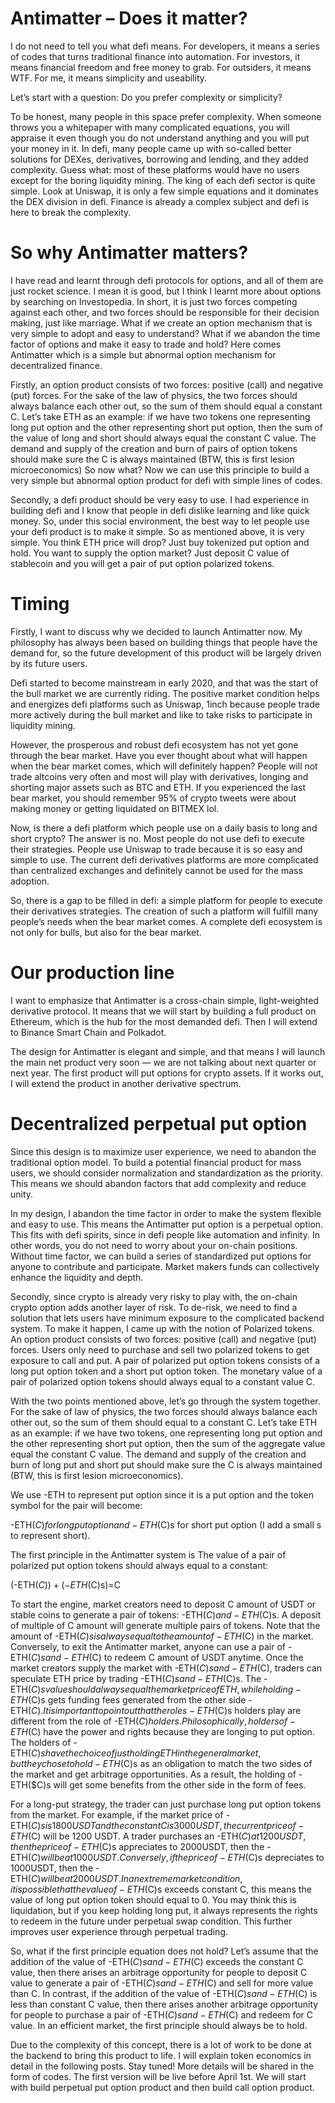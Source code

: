 # Antimatter – Does it matter?

I do not need to tell you what defi means. For developers, it means a series of codes that turns traditional finance into automation. For investors, it means financial freedom and free money to grab. For outsiders, it means WTF. For me, it means simplicity and useability. 

Let’s start with a question: Do you prefer complexity or simplicity? 

To be honest, many people in this space prefer complexity. When someone throws you a whitepaper with many complicated equations, you will appraise it even though you do not understand anything and you will put your money in it. In defi, many people came up with so-called better solutions for DEXes, derivatives, borrowing and lending, and they added complexity. Guess what: most of these platforms would have no users except for the boring liquidity mining. The king of each defi sector is quite simple. Look at Uniswap, it is only a few simple equations and it dominates the DEX division in defi. Finance is already a complex subject and defi is here to break the complexity. 

# So why Antimatter matters?

I have read and learnt through defi protocols for options, and all of them are just rocket science. I mean it is good, but I think I learnt more about options by searching on Investopedia. In short, it is just two forces competing against each other, and two forces should be responsible for their decision making, just like marriage. What if we create an option mechanism that is very simple to adopt and easy to understand?  What if we abandon the time factor of options and make it easy to trade and hold? Here comes Antimatter which is a simple but abnormal option mechanism for decentralized finance.

Firstly, an option product consists of two forces: positive (call) and negative (put) forces. For the sake of the law of physics, the two forces should always balance each other out, so the sum of them should equal a constant C. Let’s take ETH as an example: if we have two tokens one representing long put option and the other representing short put option, then the sum of the value of long and short should always equal the constant C value. The demand and supply of the creation and burn of pairs of option tokens should make sure the C is always maintained (BTW, this is first lesion microeconomics) So now what? Now we can use this principle to build a very simple but abnormal option product for defi with simple lines of codes. 

Secondly, a defi product should be very easy to use. I had experience in building defi and I know that people in defi dislike learning and like quick money. So, under this social environment, the best way to let people use your defi product is to make it simple. So as mentioned above, it is very simple. You think ETH price will drop? Just buy tokenized put option  and hold. You want to supply the option market? Just deposit C value of stablecoin and you will get a pair of put option polarized tokens. 


# Timing
Firstly, I want to discuss why we decided to launch Antimatter now. My philosophy has always been based on building things that people have the demand for, so the future development of this product will be largely driven by its future users. 

Defi started to become mainstream in early 2020, and that was the start of the bull market we are currently riding. The positive market condition helps and energizes defi platforms such as Uniswap, 1inch because people trade more actively during the bull market and like to take risks to participate in liquidity mining. 

However, the prosperous and robust defi ecosystem has not yet gone through the bear market. Have you ever thought about what will happen when the bear market comes, which will definitely happen? People will not trade altcoins very often and most will play with derivatives, longing and shorting major assets such as BTC and ETH. If you experienced the last bear market, you should remember 95% of crypto tweets were about making money or getting liquidated on BITMEX lol.
 
Now, is there a defi platform which people use on a daily basis to long and short crypto? The answer is no. Most people do not use defi to execute their strategies. People use Uniswap to trade because it is so easy and simple to use. The current defi derivatives platforms are more complicated than centralized exchanges and definitely cannot be used for the mass adoption. 

So, there is a gap to be filled in defi: a simple platform for people to  execute their derivatives strategies. The creation of such a platform will fulfill many people’s needs when the bear market comes. A complete defi ecosystem is not only for bulls, but also for the bear market.
 
# Our production line
I want to emphasize that Antimatter is a cross-chain simple, light-weighted derivative protocol. It means that we will start by building a full product on Ethereum, which is the hub for the most demanded defi. Then I will extend to Binance Smart Chain and Polkadot.
 
The design for Antimatter is elegant and simple, and that means I will launch the main net product very soon — we are not talking about next quarter or next year. The first product will put options for crypto assets. If it works out, I will extend the product in another derivative spectrum.
 
 
# Decentralized perpetual put option
Since this design is to maximize user experience, we need to abandon the traditional option model. To build a potential financial product for mass users, we should consider normalization and standardization as the priority. This means we should abandon factors that add complexity and reduce unity. 

In my design, I abandon the time factor in order to make the system flexible and easy to use. This means the Antimatter put option is a perpetual option. This fits with defi spirits, since in defi people like automation and infinity. In other words, you do not need to worry about your on-chain positions. Without time factor, we can build a series of standardized put options for anyone to contribute and participate. Market makers funds can collectively enhance the liquidity and depth.
 
Secondly, since crypto is already very risky to play with, the on-chain crypto option adds another layer of risk. To de-risk, we need to find a solution that lets users have minimum exposure to the complicated backend system. To make it happen, I came up with the notion of Polarized tokens. An option product consists of two forces: positive (call) and negative (put) forces. Users only need to purchase and sell two polarized tokens to get exposure to call and put. A pair of polarized put option tokens consists of a long put option token and a short put option token. The monetary value of a pair of polarized option tokens should always equal to a constant value C.
 
With the two points mentioned above, let’s go through the system together. For the sake of law of physics, the two forces should always balance each other out, so the sum of them should equal to a constant C. Let’s take ETH as an example: if we have two tokens, one representing long put option and the other representing short put option, then the sum of the aggregate value equal the constant C value. The demand and supply of the creation and burn of long put and short put should make sure the C is always maintained (BTW, this is first lesion microeconomics).
 
We use -ETH to represent put option since it is a put option and the token symbol for the pair will become:

-ETH($C) for long put option and -ETH($C)s for short put option (I add a small s to represent short).

The first principle in the Antimatter system is The value of a pair of polarized put option tokens should always equal to a constant:

(-ETH($C))+(-ETH($C)s)=C

To start the engine, market creators need to deposit C amount of USDT or stable coins to generate a pair of tokens: -ETH($C) and -ETH($C)s. A deposit of multiple of C amount will generate multiple pairs of tokens. Note that the amount of -ETH($C)s is always equal to the amount of -ETH($C) in the market. Conversely, to exit the Antimatter market, anyone can use a pair of -ETH($C)s and -ETH($C) to redeem C amount of USDT anytime. Once the market creators supply the market with -ETH($C)s and -ETH($C), traders can speculate ETH price by trading -ETH($C)s and -ETH($C)s. The -ETH($C)s value should always equal the market price of ETH, while holding -ETH($C)s gets funding fees generated from the other side -ETH($C). It is important to point out that the roles -ETH($C)s holders play are different from the role of -ETH($C) holders. Philosophically, holders of -ETH($C) have the power and rights because they are longing to put option. The holders of -ETH($C)s have the choice of just holding ETH in the general market, but they chose to hold -ETH($C)s as an obligation to match the two sides of the market and get arbitrage opportunities. As a result, the holding of -ETH($C)s will get some benefits from the other side in the form of fees.
 
For a long-put strategy, the trader can just purchase long put option tokens from the market. For example, if the market price of -ETH($C)s is 1800 USDT and the constant C is 3000 USDT, the current price of -ETH($C) will be 1200 USDT. A trader purchases an -ETH($C) at 1200 USDT, then the price of -ETH($C)s appreciates to 2000USDT, then the -ETH($C) will be at 1000 USDT. Conversely, if the price of -ETH($C)s depreciates to 1000USDT, then the -ETH($C) will be at 2000 USDT. In an extreme market condition, it is possible that the value of -ETH($C)s exceeds constant C, this means the value of long put option token should equal to 0. You may think this is liquidation, but if you keep holding long put, it always represents the rights to redeem in the future under perpetual swap condition. This further improves user experience through perpetual trading.
 
So, what if the first principle equation does not hold? Let’s assume that the addition of the value of -ETH($C)s and -ETH($C) exceeds the constant C value, then there arises an arbitrage opportunity for people to deposit C value to generate a pair of -ETH($C)s and -ETH($C) and sell for more value than C. In contrast, if the addition of the value of -ETH($C)s and -ETH($C) is less than constant C value, then there arises another arbitrage opportunity for people to purchase a pair of -ETH($C)s and -ETH($C) and redeem for C value. In an efficient market, the first principle should always be to hold.

Due to the complexity of this concept, there is a lot of work to be done at the backend to bring this product to life.  I will explain token economics in detail in the following posts. Stay tuned!
More details will be shared in the form of codes. The first version will be live before April 1st. We will start with build perpetual put option product and then build call option product.
 

